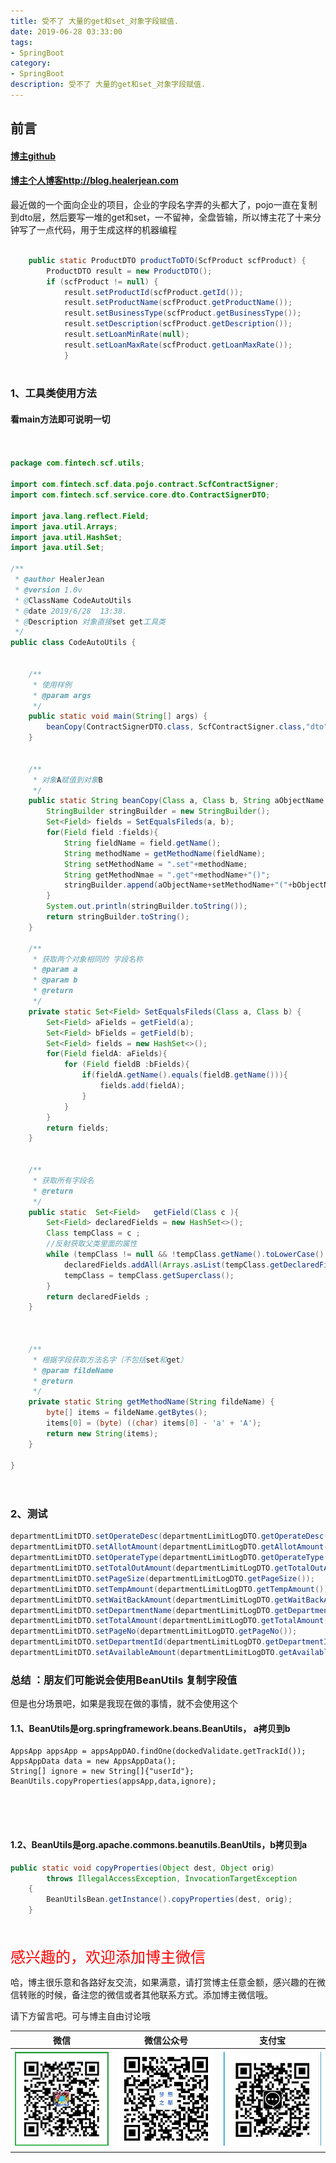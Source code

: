 ```yaml
---
title: 受不了 大量的get和set_对象字段赋值.
date: 2019-06-28 03:33:00
tags: 
- SpringBoot
category: 
- SpringBoot
description: 受不了 大量的get和set_对象字段赋值.
---
```


<!-- 

https://raw.githubusercontent.com/HealerJean/HealerJean.github.io/master/blogImages/
　　首行缩进

<font  clalss="healerColor" color="red" size="5" >     </font>

<font  clalss="healerSize"  size="5" >     </font>
-->




## 前言

#### [博主github](https://github.com/HealerJean)
#### [博主个人博客http://blog.healerjean.com](http://HealerJean.github.io)    



最近做的一个面向企业的项目，企业的字段名字弄的头都大了，pojo一直在复制到dto层，然后要写一堆的get和set，一不留神，全盘皆输，所以博主花了十来分钟写了一点代码，用于生成这样的机器编程





```java

    public static ProductDTO productToDTO(ScfProduct scfProduct) {
        ProductDTO result = new ProductDTO();
        if (scfProduct != null) {
            result.setProductId(scfProduct.getId());
            result.setProductName(scfProduct.getProductName());
            result.setBusinessType(scfProduct.getBusinessType());
            result.setDescription(scfProduct.getDescription());
            result.setLoanMinRate(null);
            result.setLoanMaxRate(scfProduct.getLoanMaxRate());
            }
        
```

### 1、工具类使用方法

#### 看main方法即可说明一切



```java


package com.fintech.scf.utils;

import com.fintech.scf.data.pojo.contract.ScfContractSigner;
import com.fintech.scf.service.core.dto.ContractSignerDTO;

import java.lang.reflect.Field;
import java.util.Arrays;
import java.util.HashSet;
import java.util.Set;

/**
 * @author HealerJean
 * @version 1.0v
 * @ClassName CodeAutoUtils
 * @date 2019/6/28  13:38.
 * @Description 对象直接set get工具类
 */
public class CodeAutoUtils {


    /**
     * 使用样例
     * @param args
     */
    public static void main(String[] args) {
        beanCopy(ContractSignerDTO.class, ScfContractSigner.class,"dto","contractSigner") ;
    }


    /**
     * 对象A赋值到对象B
     */
    public static String beanCopy(Class a, Class b, String aObjectName, String bObjectName ){
        StringBuilder stringBuilder = new StringBuilder();
        Set<Field> fields = SetEqualsFileds(a, b);
        for(Field field :fields){
            String fieldName = field.getName();
            String methodName = getMethodName(fieldName);
            String setMethodName = ".set"+methodName;
            String getMethodNmae = ".get"+methodName+"()";
            stringBuilder.append(aObjectName+setMethodName+"("+bObjectName+getMethodNmae+");\n");
        }
        System.out.println(stringBuilder.toString());
        return stringBuilder.toString();
    }

    /**
     * 获取两个对象相同的 字段名称
     * @param a
     * @param b
     * @return
     */
    private static Set<Field> SetEqualsFileds(Class a, Class b) {
        Set<Field> aFields = getField(a);
        Set<Field> bFields = getField(b);
        Set<Field> fields = new HashSet<>();
        for(Field fieldA: aFields){
            for (Field fieldB :bFields){
                if(fieldA.getName().equals(fieldB.getName())){
                    fields.add(fieldA);
                }
            }
        }
        return fields;
    }


    /**
     * 获取所有字段名
     * @return
     */
    public static  Set<Field>   getField(Class c ){
        Set<Field> declaredFields = new HashSet<>();
        Class tempClass = c ;
        //反射获取父类里面的属性
        while (tempClass != null && !tempClass.getName().toLowerCase().equals("java.lang.object")) {
            declaredFields.addAll(Arrays.asList(tempClass.getDeclaredFields()));
            tempClass = tempClass.getSuperclass();
        }
        return declaredFields ;
    }



    /**
     * 根据字段获取方法名字（不包括set和get）
     * @param fildeName
     * @return
     */
    private static String getMethodName(String fildeName) {
        byte[] items = fildeName.getBytes();
        items[0] = (byte) ((char) items[0] - 'a' + 'A');
        return new String(items);
    }

}




```





### 2、测试



```java
departmentLimitDTO.setOperateDesc(departmentLimitLogDTO.getOperateDesc());
departmentLimitDTO.setAllotAmount(departmentLimitLogDTO.getAllotAmount());
departmentLimitDTO.setOperateType(departmentLimitLogDTO.getOperateType());
departmentLimitDTO.setTotalOutAmount(departmentLimitLogDTO.getTotalOutAmount());
departmentLimitDTO.setPageSize(departmentLimitLogDTO.getPageSize());
departmentLimitDTO.setTempAmount(departmentLimitLogDTO.getTempAmount());
departmentLimitDTO.setWaitBackAmount(departmentLimitLogDTO.getWaitBackAmount());
departmentLimitDTO.setDepartmentName(departmentLimitLogDTO.getDepartmentName());
departmentLimitDTO.setTotalAmount(departmentLimitLogDTO.getTotalAmount());
departmentLimitDTO.setPageNo(departmentLimitLogDTO.getPageNo());
departmentLimitDTO.setDepartmentId(departmentLimitLogDTO.getDepartmentId());
departmentLimitDTO.setAvailableAmount(departmentLimitLogDTO.getAvailableAmount());
```



### 总结 ：朋友们可能说会使用BeanUtils 复制字段值

但是也分场景吧，如果是我现在做的事情，就不会使用这个



#### 1.1、BeanUtils是**org.springframework.beans.BeanUtils**， a拷贝到b

```
AppsApp appsApp = appsAppDAO.findOne(dockedValidate.getTrackId());
AppsAppData data = new AppsAppData();
String[] ignore = new String[]{"userId"};
BeanUtils.copyProperties(appsApp,data,ignore);





```

#### 1.2、BeanUtils是**org.apache.commons.beanutils.BeanUtils**，b拷贝到a

```java
public static void copyProperties(Object dest, Object orig)
        throws IllegalAccessException, InvocationTargetException
    {
        BeanUtilsBean.getInstance().copyProperties(dest, orig);
    }

```





<br/>
<br/>

<font  color="red" size="5" >     
感兴趣的，欢迎添加博主微信
 </font>

<br/>



哈，博主很乐意和各路好友交流，如果满意，请打赏博主任意金额，感兴趣的在微信转账的时候，备注您的微信或者其他联系方式。添加博主微信哦。    

请下方留言吧。可与博主自由讨论哦

|微信 | 微信公众号|支付宝|
|:-------:|:-------:|:------:|
| ![微信](https://raw.githubusercontent.com/HealerJean/HealerJean.github.io/master/assets/img/tctip/weixin.jpg)|![微信公众号](https://raw.githubusercontent.com/HealerJean/HealerJean.github.io/master/assets/img/my/qrcode_for_gh_a23c07a2da9e_258.jpg)|![支付宝](https://raw.githubusercontent.com/HealerJean/HealerJean.github.io/master/assets/img/tctip/alpay.jpg) |



<!-- Gitalk 评论 start  -->

<link rel="stylesheet" href="https://unpkg.com/gitalk/dist/gitalk.css">

<script src="https://unpkg.com/gitalk@latest/dist/gitalk.min.js"></script> 
<div id="gitalk-container"></div>    
 <script type="text/javascript">
    var gitalk = new Gitalk({
		clientID: `1d164cd85549874d0e3a`,
		clientSecret: `527c3d223d1e6608953e835b547061037d140355`,
		repo: `HealerJean.github.io`,
		owner: 'HealerJean',
		admin: ['HealerJean'],
		id: 'cO2RUpxWbn1CZdX5',
    });
    gitalk.render('gitalk-container');
</script> 


<!-- Gitalk end -->

